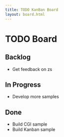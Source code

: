 ```yaml
---
title: TODO KanBan Board
layout: board.html
---
```


# TODO Board

## Backlog

- Get feedback on zs

## In Progress

- Develop more samples

## Done

- Build CGI sample
- Build Kanban sample